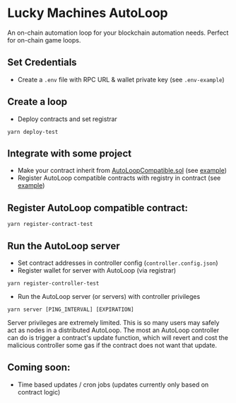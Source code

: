 # Lucky Machines AutoLoop

An on-chain automation loop for your blockchain automation needs. Perfect for on-chain game loops.

## Set Credentials

- Create a `.env` file with RPC URL & wallet private key (see `.env-example`)

## Create a loop

- Deploy contracts and set registrar

```shell
yarn deploy-test
```

## Integrate with some project

- Make your contract inherit from [AutoLoopCompatible.sol](https://github.com/LuckyMachines/autoloop/blob/main/contracts/AutoLoopCompatible.sol) (see [example](https://github.com/LuckyMachines/autoloop/blob/main/contracts/sample/NumberGoUp.sol))
- Register AutoLoop compatible contracts with registry in contract (see [example](https://github.com/LuckyMachines/autoloop/blob/main/contracts/sample/NumberGoUp.sol))

## Register AutoLoop compatible contract:

```shell
yarn register-contract-test
```

## Run the AutoLoop server

- Set contract addresses in controller config (`controller.config.json`)
- Register wallet for server with AutoLoop (via registrar)

```shell
yarn register-controller-test
```

- Run the AutoLoop server (or servers) with controller privileges

```shell
yarn server [PING_INTERVAL] [EXPIRATION]
```

Server privileges are extremely limited. This is so many users may safely act as nodes in a distributed AutoLoop. The most an AutoLoop controller can do is trigger a contract's update function, which will revert and cost the malicious controller some gas if the contract does not want that update.

## Coming soon:

- Time based updates / cron jobs (updates currently only based on contract logic)
